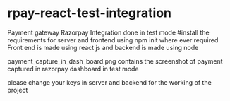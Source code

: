 # rpay-react-test-integration
Payment gateway Razorpay Integration done in test mode
#install the requirements for server and frontend using npm init where ever required
Front end is made using react js and backend is made using node

payment_capture_in_dash_board.png contains the screenshot of payment captured in razorpay dashboard in test mode

please change your keys in server and backend for the working of the project
